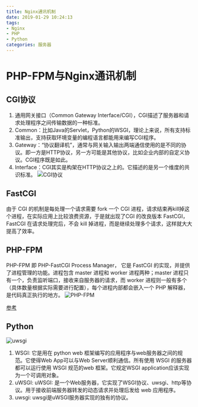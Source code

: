 ```yaml
---
title: Nginx通讯机制
date: 2019-01-29 10:24:13
tags:
- Nginx
- PHP
- Python
categories: 服务器
---
```

# PHP-FPM与Nginx通讯机制
## CGI协议
1. 通用网关接口（Common Gateway Interface/CGI），CGI描述了服务器和请求处理程序之间传输数据的一种标准。
2. Common：比如Java的Servlet，Python的WSGI，理论上来说，所有支持标准输出，支持获取环境变量的编程语言都能用来编写CGI程序。
3. Gateway：“协议翻译机”，通常与网关输入输出两端通信使用的是不同的协议。即一方是HTTP协议，另一方可能是其他协议，比如企业内部的自定义协议。CGI程序既是如此。
4. Interface：CGI其实是构架在HTTP协议之上的。它描述的是另一个维度的共识标准。
![CGI协议](https://upload-images.jianshu.io/upload_images/14827444-f0701b0970040921.png?imageMogr2/auto-orient/strip%7CimageView2/2/w/1240)

## FastCGI
由于 CGI 的机制是每处理一个请求需要 fork 一个 CGI 进程，请求结束再kill掉这个进程，在实际应用上比较浪费资源，于是就出现了CGI 的改良版本 FastCGI，FastCGI 在请求处理完后，不会 kill 掉进程，而是继续处理多个请求，这样就大大提高了效率。

## PHP-FPM
PHP-FPM 即 PHP-FastCGI Process Manager， 它是 FastCGI 的实现，并提供了进程管理的功能。进程包含 master 进程和 worker 进程两种；master 进程只有一个，负责监听端口，接收来自服务器的请求，而 worker 进程则一般有多个（具体数量根据实际需要进行配置），每个进程内部都会嵌入一个 PHP 解释器，是代码真正执行的地方。
![PHP-FPM](https://upload-images.jianshu.io/upload_images/14827444-13be702b80b58d3f.png?imageMogr2/auto-orient/strip%7CimageView2/2/w/1240)

[参考](https://segmentfault.com/a/1190000018048956)

## Python
![uwsgi](https://upload-images.jianshu.io/upload_images/3240886-313fd9b1018241f3.png?imageMogr2/auto-orient/strip%7CimageView2/2/w/682)

1. WSGI: 它是用在 python web 框架编写的应用程序与web服务器之间的规范。它使得Web App可以与Web Server顺利通信。所有使用 WSGI 的服务器都可以运行使用 WSGI 规范的web 框架。它规定WSGI application应该实现为一个可调用对象。
2. uWSGI: uWSGI: 是一个Web服务器，它实现了WSGI协议、uwsgi、http等协议。用于接收前端服务器转发的动态请求并处理后发给 web 应用程序。
3. uwsgi: uwsgi是uWSGI服务器实现的独有的协议。
